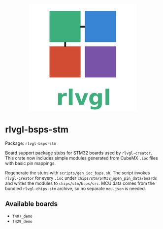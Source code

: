 <!--
chips/stm/bsps/README.md - STM32 BSP stub generation notes.
-->
<p align="center">
  <img src="../../../rlvgl-logo.png" alt="rlvgl" />
</p>

# rlvgl-bsps-stm
Package: `rlvgl-bsps-stm`

Board support package stubs for STM32 boards used by `rlvgl-creator`.
This crate now includes simple modules generated from CubeMX `.ioc`
files with basic pin mappings.

Regenerate the stubs with `scripts/gen_ioc_bsps.sh`. The script invokes
`rlvgl-creator` for every `.ioc` under
`chips/stm/STM32_open_pin_data/boards` and writes the modules to
`chips/stm/bsps/src`. MCU data comes from the bundled `rlvgl-chips-stm`
archive, so no separate `mcu.json` is needed.

## Available boards

- `f407_demo`
- `f429_demo`
